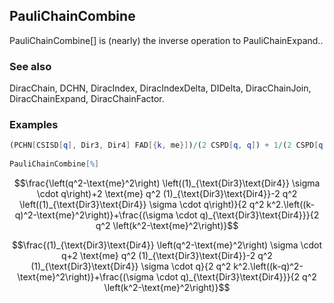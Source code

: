 ##  PauliChainCombine 

PauliChainCombine[]  is (nearly) the inverse operation to PauliChainExpand..

###  See also 

DiracChain, DCHN, DiracIndex, DiracIndexDelta, DIDelta, DiracChainJoin, DiracChainExpand, DiracChainFactor.

###  Examples 

```mathematica
(PCHN[CSISD[q], Dir3, Dir4] FAD[{k, me}])/(2 CSPD[q, q]) + 1/(2 CSPD[q, q]) FAD[k, {k - q, me}] (-2 DCHN[CSISD[q], Dir3, Dir4] CSPD[q, q] + 2 DCHN[1, Dir3, Dir4] me CSPD[q, q] + DCHN[CSISD[q], Dir3, Dir4] (-me^2 + CSPD[q, q])) 
 
PauliChainCombine[%]
```

$$\frac{\left(q^2-\text{me}^2\right) \left((1)_{\text{Dir3}\text{Dir4}} \sigma \cdot q\right)+2 \text{me} q^2 (1)_{\text{Dir3}\text{Dir4}}-2 q^2 \left((1)_{\text{Dir3}\text{Dir4}} \sigma \cdot q\right)}{2 q^2 k^2.\left((k-q)^2-\text{me}^2\right)}+\frac{(\sigma \cdot q)_{\text{Dir3}\text{Dir4}}}{2 q^2 \left(k^2-\text{me}^2\right)}$$

$$\frac{(1)_{\text{Dir3}\text{Dir4}} \left(q^2-\text{me}^2\right) \sigma \cdot q+2 \text{me} q^2 (1)_{\text{Dir3}\text{Dir4}}-2 q^2 (1)_{\text{Dir3}\text{Dir4}} \sigma \cdot q}{2 q^2 k^2.\left((k-q)^2-\text{me}^2\right)}+\frac{(\sigma \cdot q)_{\text{Dir3}\text{Dir4}}}{2 q^2 \left(k^2-\text{me}^2\right)}$$